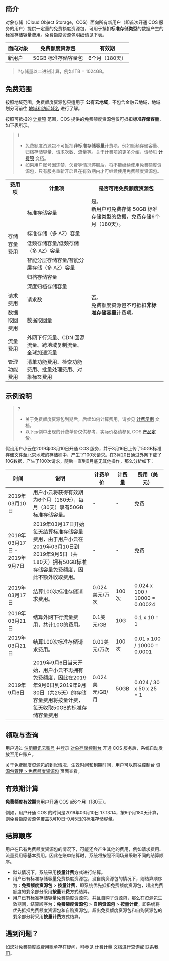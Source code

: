 ## 简介
对象存储（Cloud Object Storage，COS）面向所有新用户（即首次开通 COS 服务的用户）提供一定量的免费额度资源包，可用于抵扣**标准存储类型**的数据产生的标准存储容量费用。免费额度资源包明细请见下表。 

| 面向对象 | 免费额度资源包          | 有效期 |
| -------- | ----------------- | ------ |
| 新用户 | 50GB 标准存储容量包 | 6个月（180天）  |

>?存储量以二进制计算，例如1TB = 1024GB。


## 免费范围

按照地域范围，免费额度资源包只适用于 **公有云地域**，不包含金融云地域，地域划分可前往 [地域和访问域名](https://intl.cloud.tencent.com/document/product/436/6224) 进行了解。

按照可抵扣的 [计费项](https://www.tencentcloud.com/document/product/436/40096) 范围，COS 提供的免费额度资源包仅可抵扣**标准存储容量**，如下表所示。

>!
> - 免费额度资源包不可抵扣**非标准存储容量**计费项，例如低频存储容量、归档存储容量、请求次数、流量等。关于计费项的更多介绍，请参见 [计费项](https://www.tencentcloud.com/document/product/436/40096) 文档。
> - 如果用户账号因违禁、欠费等情况停服后，将不能继续使用免费额度资源包，只有服务重新开启且在有效期内才可继续使用免费额度资源包。
> 

<table>
   <tr>
      <th>费用项</th>
      <th>计量项</th>
      <th>是否可用免费额度资源包</th>
   </tr>
   <tr>
      <td rowspan="6">存储容量费用</td>
      <td>标准存储容量</td>
      <td>是。<br>新用户可免费存储 50GB 标准存储类型的数据，免费存储6个月（180天）。</td>
   </tr>
   <tr>
      <td>标准存储（多 AZ）容量</td>
      <td rowspan="9">否。<br>免费额度资源包不可抵扣<strong>非标准存储容量</strong>计费项。</br></td>
   </tr>
   <tr>
      <td>低频存储容量/低频存储（多 AZ）容量</td>
   </tr>
   <tr>
      <td>智能分层存储容量/智能分层存储（多 AZ）容量</td>
   </tr>
   <tr>
      <td>归档存储容量</td>
   </tr>
   <tr>
      <td>深度归档存储容量</td>
   </tr>
   <tr>
      <td>请求费用</td>
      <td>请求数</td>
   </tr>
   <tr>
      <td>数据取回费用</td>
      <td>数据取回量</td>
   </tr>
   <tr>
      <td rowspan="1">流量费用</td>
      <td>外网下行流量、CDN 回源流量、跨地域复制流量、全球加速流量</td>
   </tr>
   <tr>
	     <td rowspan="1">管理功能费用</td>
       <td>清单功能费用、检索功能费用、批量处理费用、对象标签费用</td>
   </tr>
</table>



## 示例说明

> ?
> - 关于免费额度资源包到期后，后续如何计算费用，请参见 [计费示例](https://intl.cloud.tencent.com/document/product/436/6241) 文档。
> - 以下示例中出现的计费单价仅供参考，实际价格请参见 COS [产品定价](https://buy.intl.cloud.tencent.com/price/cos?lang=en&pg=)。
> 


假设用户小云在2019年03月10日开通 COS 服务，并于3月16日上传了50GB标准存储文件至北京地域的存储桶中，产生了100次请求。在3月20日通过外网下载了10G数据，产生了100次请求，随后一直到9月底无其他操作，那么分析如下：


|时间  |   说明   |  计费单价  |  计费量  |   费用（美元）   |
|-----|  -----|   -----|----|   -----|
|  2019年03月10日  |  用户小云将获得有效期为6个月（180天），每月（30天）享有50GB标准存储容量。 |  -  | -   |  免费  |
|  2019年03月17日 - 2019年9月7日  |  2019年03月17日开始每天结算标准存储容量费用，由于用户小云在 2019年03月10日到2019年9月5日（共180天）拥有50GB标准存储容量免费额度，因此不额外收取费用。| -  | -   |  免费  |
|2019年03月17日   | 结算100次标准存储请求费用。 |  0.024美元/万次   |  100次   |  0.024 x 100 / 10000 = 0.00024   |
| 2019年03月21日  |  结算外网下行流量费用，共计10G的费用。   |   0.1美元/GB  | 10G   | 0.1 x 10 = 1  |
| 2019年03月21日  | 结算100次标准存储请求费用。 |  0.01美元/万次   |  100次   |  0.01 x 100 / 10000 = 0.0001   |
|  2019年9月6日  |  2019年9月6日当天开始，用户小云不再拥有免费额度，因此在2019年9月6日到2019年9月30日（共25天）的存储容量费用将按量计费，每天收取50GB的标准存储容量费用  |   0.024美元/GB/月  |  50GB  |  0.024 / 30 x 50 x 25 = 1  |



## 领取与查询

用户通过 [注册腾讯云账号](https://intl.cloud.tencent.com/document/product/378/17985) 并登录 [对象存储控制台](https://console.cloud.tencent.com/cos5) 开通 COS 服务后，系统自动发放至用户账户。

关于免费额度资源包的到账情况、生效时间和到期时间，用户可以前往控制台 [资源包管理 > 免费额度资源包](https://console.cloud.tencent.com/cos5/package/free) 页面查看。



## 有效期计算

**免费额度有效期**为用户开通 COS 起6个月（180天）。

例如，用户开通 COS 的时间是2019年03月10日 17:13:14，按6个月180天计算，则免费额度资源包覆盖3月10日-9月5日的标准存储容量。

## 结算顺序

用户在已有免费额度资源包的情况下，可能还会产生其他的费用，例如请求费用、流量费用等基本费用。因此在账单结算时，系统将按照不同场景采取不同的结算顺序。

- 默认情况下，系统采用**按量计费**方式进行结算。
- 用户已有标准存储容量免费额度资源包，没自购资源包的情况下，则结算顺序为：**免费额度资源包** > **按量计费**，即系统优先抵扣免费额度资源包，超出免费额度的剩余部分采用**按量计费**方式结算。
- 用户已有标准存储容量免费额度资源包，并且自购了资源包，那么在资源包生效期间，结算顺序为：**免费额度资源包** > **自购资源包** > **按量计费**，即系统将优先抵扣免费额度资源包和自购资源包，超出免费额度资源包和自购资源包的剩余部分将采用**按量计费**方式结算。



## 遇到问题？

如您对免费额度或费用账单存在疑问，可参见 [计费计量](https://intl.cloud.tencent.com/document/product/436/10373) 文档进行查询或 [联系我们](https://intl.cloud.tencent.com/contact-sales)。
